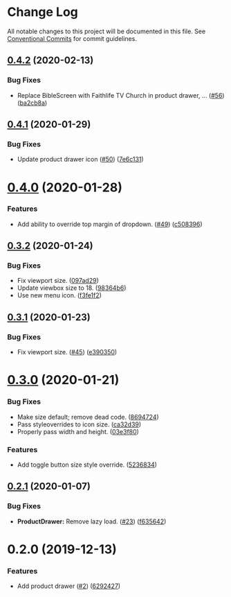 # Change Log

All notable changes to this project will be documented in this file.
See [Conventional Commits](https://conventionalcommits.org) for commit guidelines.

## [0.4.2](https://git.faithlife.dev/Logos/FaithlifeEquipment/compare/@faithlife/product-drawer@0.4.1...@faithlife/product-drawer@0.4.2) (2020-02-13)


### Bug Fixes

* Replace BibleScreen with Faithlife TV Church in product drawer, … ([#56](https://git.faithlife.dev/Logos/FaithlifeEquipment/issues/56)) ([ba2cb8a](https://git.faithlife.dev/Logos/FaithlifeEquipment/commits/ba2cb8a9c05b30b01dcbbca5c3501bdd88d01e12))





## [0.4.1](https://git.faithlife.dev/Logos/FaithlifeEquipment/compare/@faithlife/product-drawer@0.4.0...@faithlife/product-drawer@0.4.1) (2020-01-29)


### Bug Fixes

* Update product drawer icon ([#50](https://git.faithlife.dev/Logos/FaithlifeEquipment/issues/50)) ([7e6c131](https://git.faithlife.dev/Logos/FaithlifeEquipment/commits/7e6c131362e954bf891fe8072b9702f383b5372c))





# [0.4.0](https://git.faithlife.dev/Logos/FaithlifeEquipment/compare/@faithlife/product-drawer@0.3.2...@faithlife/product-drawer@0.4.0) (2020-01-28)


### Features

* Add ability to override top margin of dropdown. ([#49](https://git.faithlife.dev/Logos/FaithlifeEquipment/issues/49)) ([c508396](https://git.faithlife.dev/Logos/FaithlifeEquipment/commits/c5083962168e077839fd204b2d4dacce97320874))





## [0.3.2](https://git.faithlife.dev/Logos/FaithlifeEquipment/compare/@faithlife/product-drawer@0.3.1...@faithlife/product-drawer@0.3.2) (2020-01-24)


### Bug Fixes

* Fix viewport size. ([097ad29](https://git.faithlife.dev/Logos/FaithlifeEquipment/commits/097ad29de6e93434400f1c78772e28e40afdd1d0))
* Update viewbox size to 18. ([98364b6](https://git.faithlife.dev/Logos/FaithlifeEquipment/commits/98364b6f7c57566cc82afb17aadf19b9d1baab36))
* Use new menu icon. ([f3fe1f2](https://git.faithlife.dev/Logos/FaithlifeEquipment/commits/f3fe1f26f168c4ec8e159acbdd43ca794e1845b3))





## [0.3.1](https://git.faithlife.dev/Logos/FaithlifeEquipment/compare/@faithlife/product-drawer@0.3.0...@faithlife/product-drawer@0.3.1) (2020-01-23)


### Bug Fixes

* Fix viewport size. ([#45](https://git.faithlife.dev/Logos/FaithlifeEquipment/issues/45)) ([e390350](https://git.faithlife.dev/Logos/FaithlifeEquipment/commits/e3903500c74826e6b59d287fee3380f012b34f86))





# [0.3.0](https://git.faithlife.dev/Logos/FaithlifeEquipment/compare/@faithlife/product-drawer@0.2.1...@faithlife/product-drawer@0.3.0) (2020-01-21)


### Bug Fixes

* Make size default; remove dead code. ([8694724](https://git.faithlife.dev/Logos/FaithlifeEquipment/commits/8694724d52af17e38d0388c7d5c9ba1148641a5a))
* Pass styleoverrides to icon size. ([ca32d39](https://git.faithlife.dev/Logos/FaithlifeEquipment/commits/ca32d398e31bc4b61d7dba3384aadb52148fa94f))
* Properly pass width and height. ([03e3f80](https://git.faithlife.dev/Logos/FaithlifeEquipment/commits/03e3f8098ba7bf282dec79800cb3dd4af70d5698))


### Features

* Add toggle button size style override. ([5236834](https://git.faithlife.dev/Logos/FaithlifeEquipment/commits/52368340fc8ae6069851b839ebc0fec71b253970))





## [0.2.1](https://git.faithlife.dev/Logos/FaithlifeEquipment/compare/@faithlife/product-drawer@0.2.0...@faithlife/product-drawer@0.2.1) (2020-01-07)


### Bug Fixes

* **ProductDrawer:** Remove lazy load. ([#23](https://git.faithlife.dev/Logos/FaithlifeEquipment/issues/23)) ([f635642](https://git.faithlife.dev/Logos/FaithlifeEquipment/commits/f635642720570bb15763a377a120f2de9f31924c))





# 0.2.0 (2019-12-13)


### Features

* Add product drawer ([#2](https://git.faithlife.dev/Logos/FaithlifeEquipment/issues/2)) ([6292427](https://git.faithlife.dev/Logos/FaithlifeEquipment/commits/62924270ce5dc488b90afdf953622a1771df2a6b))
